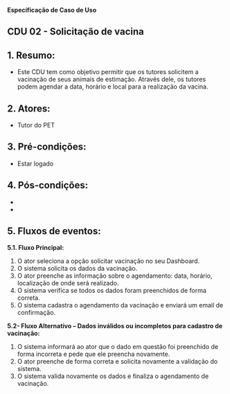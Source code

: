**Especificação de Caso de Uso** 

##  CDU 02 - Solicitação de vacina

## 1. Resumo:

- Este CDU tem como objetivo permitir que os tutores solicitem a vacinação de seus animais de estimação. Através dele, os tutores podem agendar a data, horário e local para a realização da vacina.

## 2. Atores:
- Tutor do PET

## 3. Pré-condições:

- Estar logado

## 4. Pós-condições:

- 
- 

## 5. Fluxos de eventos: 
**5.1. Fluxo Principal:** 

1. O  ator  seleciona  a  opção  solicitar  vacinação  no  seu Dashboard. 
2. O sistema solicita os dados da vacinação. 
3. O ator preenche as informação sobre o agendamento: data, horário, localização de onde será realizado.
4. O sistema verifica se todos os dados foram preenchidos de forma correta. 
5. O sistema cadastra o agendamento da vacinação e enviará um email de confirmação.


**5.2- Fluxo Alternativo – Dados inválidos ou incompletos para cadastro de vacinação:** 

1. O sistema informará ao ator que o dado em questão foi preenchido de forma incorreta e pede que ele preencha novamente.  
2. O ator preenche de forma correta e solicita novamente a validação do sistema. 
3. O  sistema  valida  novamente  os  dados  e  finaliza  o  agendamento de vacinação.


